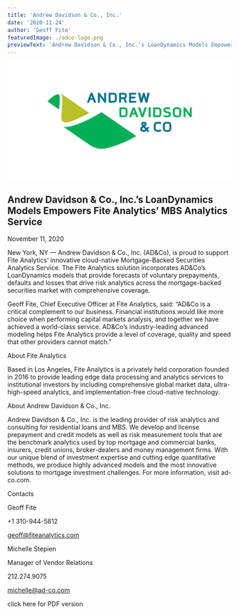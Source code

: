 ```yaml
---
title: 'Andrew Davidson & Co., Inc.'
date: '2020-11-24'
author: 'Geoff Fite'
featuredImage: ./adco-logo.png
previewText: 'Andrew Davidson & Co., Inc.’s LoanDynamics Models Empowers Fite Analytics’ MBS Analytics Service'
---
```


![](adco-logo.png)

## Andrew Davidson & Co., Inc.’s LoanDynamics Models Empowers Fite Analytics’ MBS Analytics Service


November 11, 2020



New York, NY — Andrew Davidson & Co., Inc. (AD&Co), is proud to support Fite Analytics’ innovative cloud-native Mortgage-Backed Securities Analytics Service. The Fite Analytics solution incorporates AD&Co’s LoanDynamics models that provide forecasts of voluntary prepayments, defaults and losses that drive risk analytics across the mortgage-backed securities market with comprehensive coverage.



Geoff Fite, Chief Executive Officer at Fite Analytics, said: “AD&Co is a critical complement to our business. Financial institutions would like more choice when performing capital markets analysis, and together we have achieved a world-class service. AD&Co’s industry-leading advanced modeling helps Fite Analytics provide a level of coverage, quality and speed that other providers cannot match.”



About Fite Analytics


Based in Los Angeles, Fite Analytics is a privately held corporation founded in 2016 to provide leading edge data processing and analytics services to institutional investors by including comprehensive global market data, ultra-high-speed analytics, and implementation-free cloud-native technology.



About Andrew Davidson & Co., Inc.



Andrew Davidson & Co., Inc. is the leading provider of risk analytics and consulting for residential loans and MBS. We develop and license prepayment and credit models as well as risk measurement tools that are the benchmark analytics used by top mortgage and commercial banks, insurers, credit unions, broker-dealers and money management firms. With our unique blend of investment expertise and cutting edge quantitative methods, we produce highly advanced models and the most innovative solutions to mortgage investment challenges. For more information, visit ad-co.com.



Contacts


Geoff Fite

+1 310-944-5812

geoff@fiteanalytics.com


Michelle Stepien

Manager of Vendor Relations

212.274.9075

michelle@ad-co.com


click here for PDF version
